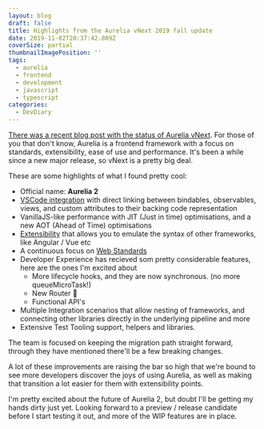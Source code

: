 ```yaml
---
layout: blog
draft: false
title: Highlights from the Aurelia vNext 2019 fall update
date: 2019-11-02T20:37:42.809Z
coverSize: partial
thumbnailImagePosition: ''
tags:
  - aurelia
  - frontend
  - development
  - javascript
  - typescript
categories:
  - DevDiary
---
```

[There was a recent blog post with the status of Aurelia vNext](https://aurelia.io/blog/2019/10/31/aurelia-vnext-2019-fall-update/). For those of you that don't know, Aurelia is a frontend framework with a focus on standards, extensibility, ease of use and performance. It's been a while since a new major release, so vNext is a pretty big deal.

<!--more-->

These are some highlights of what I found pretty cool:

* Official name: **Aurelia 2**
* [VSCode integration](https://github.com/aurelia/vscode-extension/pull/104) with direct linking between bindables, observables, views, and custom attributes to their backing code representation
* VanillaJS-like performance with JIT (Just in time) optimisations, and a new AOT (Ahead of Time) optimisations 
* [Extensibility](https://aurelia.io/blog/2019/10/31/aurelia-vnext-2019-fall-update/#extensibility) that allows you to emulate the syntax of other frameworks, like Angular / Vue etc
* A continuous focus on [Web Standards](https://aurelia.io/blog/2019/10/31/aurelia-vnext-2019-fall-update/#web-standards)
* Developer Experience has recieved som pretty considerable features, here are the ones I'm excited about
  * More lifecycle hooks, and they are now synchronous. (no more queueMicroTask!)
  * New Router 🙌
  * Functional API's
* Multiple Integration scenarios that allow nesting of frameworks, and connecting other libraries directly in the underlying pipeline and more
* Extensive Test Tooling support, helpers and libraries.

The team is focused on keeping the migration path straight forward, through they have mentioned there'll be a few breaking changes. 

A lot of these improvements are raising the bar so high that we're bound to see more developers discover the joys of using Aurelia, as well as making that transition a lot easier for them with extensibility points.

I'm pretty excited about the future of Aurelia 2, but doubt I'll be getting my hands dirty just yet. Looking forward to a preview / release candidate before I start testing it out, and more of the WIP features are in place.
